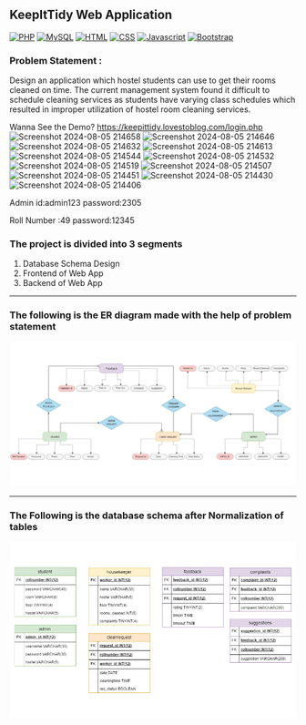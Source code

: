 ## KeepItTidy Web Application
[![PHP](https://img.shields.io/badge/PHP-7.1-blue.svg)](#)
[![MySQL](https://img.shields.io/badge/MySQL-5.7-blue.svg)](#)
[![HTML](https://img.shields.io/badge/HTML-5-orange.svg)](#)
[![CSS](https://img.shields.io/badge/CSS-3-blue.svg)](#)
[![Javascript](https://img.shields.io/badge/Javascript-ES6-yellow.svg)](#)
[![Bootstrap](https://img.shields.io/badge/Bootstrap-4.3-blueviolet.svg)](#)

### Problem Statement : 
Design an application which hostel students can use to get their rooms cleaned on time. The current management system found it difficult to schedule cleaning services as students have varying class schedules which resulted in improper utilization of hostel room cleaning services.


Wanna See the Demo?  https://keepittidy.lovestoblog.com/login.php
![Screenshot 2024-08-05 214658](https://github.com/user-attachments/assets/70167fa3-93e8-42b7-b537-fd12e58c33c1)
![Screenshot 2024-08-05 214646](https://github.com/user-attachments/assets/a645371b-b142-4c50-8945-4a69c0f1b85d)
![Screenshot 2024-08-05 214632](https://github.com/user-attachments/assets/7f13a949-0317-465a-84a0-b53e96c82dd0)
![Screenshot 2024-08-05 214613](https://github.com/user-attachments/assets/ada59be4-967e-4241-ae20-a92d4c9ef8d4)
![Screenshot 2024-08-05 214544](https://github.com/user-attachments/assets/48438dab-432a-4de2-b259-1b0777e0319c)
![Screenshot 2024-08-05 214532](https://github.com/user-attachments/assets/26749ec1-29ac-40d8-871e-0b909bcc54a9)
![Screenshot 2024-08-05 214519](https://github.com/user-attachments/assets/516b5c18-f011-42fe-89ef-e537ae4cd3ae)
![Screenshot 2024-08-05 214507](https://github.com/user-attachments/assets/12d21c3c-665f-4708-a746-819b6516b287)
![Screenshot 2024-08-05 214451](https://github.com/user-attachments/assets/d519c110-01f2-43d6-90fa-b2f6b9a1ccdb)
![Screenshot 2024-08-05 214430](https://github.com/user-attachments/assets/f3dba4c8-ad85-4ef3-953b-b3088eb63a0b)
![Screenshot 2024-08-05 214406](https://github.com/user-attachments/assets/6a1578aa-aa60-4b37-8697-482e8e01d6e0)

Admin id:admin123
password:2305

Roll Number :49
password:12345

### The project is divided into 3 segments
1. Database Schema Design
2. Frontend of Web App
3. Backend of Web App


----

### The following is the ER diagram made with the help of problem statement

![ER diagram - KeepItTidy Web App](ERDiagram.png)

-------

### The Following is the database schema after Normalization of tables

![Normalized Tables - KeepTidy Web App](normtable.png)




